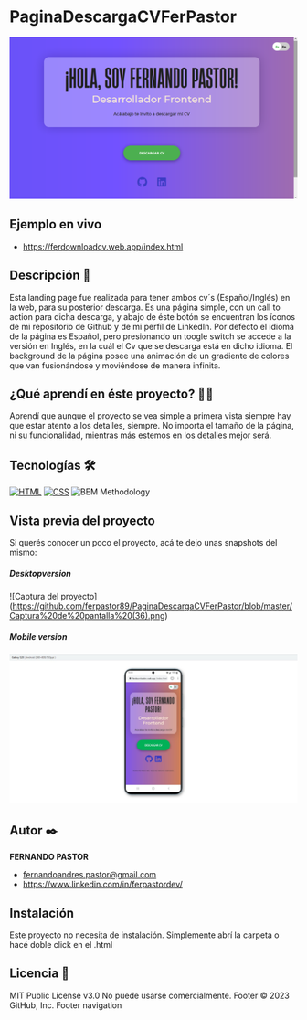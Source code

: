 # PaginaDescargaCVFerPastor

![Imagen del proyecto](https://github.com/ferpastor89/PaginaDescargaCVFerPastor/blob/master/Captura%20de%20pantalla%20(35).png)

## Ejemplo en vivo
- https://ferdownloadcv.web.app/index.html

## Descripción 📑

Esta landing page fue realizada para tener ambos cv´s (Español/Inglés) en la web, para su posterior descarga.
Es una página simple, con un call to action para dicha descarga, y abajo de éste botón se encuentran los íconos de mi repositorio de Github y de mi perfíl de LinkedIn.
Por defecto el idioma de la página es Español, pero presionando un toogle switch se accede a la versión en Inglés, en la cuál el Cv que se descarga está en dicho idioma.
El background de la página posee una animación de un gradiente de colores que van fusionándose y moviéndose de manera infinita.



## ¿Qué aprendí en éste proyecto? 🙇🏻 

Aprendí que aunque el proyecto se vea simple a primera vista siempre hay que estar atento a los detalles, siempre.
No importa el tamaño de la página, ni su funcionalidad, mientras más estemos en los detalles mejor será.

## Tecnologías 🛠
<!-- Iconos sacados de: https://github.com/hendrasob/badges/blob/master/README.md y https://github.com/alexandresanlim/Badges4-README.md-Profile -->
[![HTML](https://img.shields.io/badge/HTML5-E34F26?style=for-the-badge&logo=html5&logoColor=white)](https://es.wikipedia.org/wiki/HTML5)
[![CSS](https://img.shields.io/badge/CSS3-1572B6?style=for-the-badge&logo=css3&logoColor=white)](https://es.wikipedia.org/wiki/CSS)
![BEM Methodology](https://img.shields.io/static/v1?label=&message=BEM%20Methodology&color=17A1E6&logo=bem&logoColor=white&style=for-the-badge)

## Vista previa del proyecto
Si querés conocer un poco el proyecto, acá te dejo unas snapshots del mismo:

##### Desktopversion

![Captura del proyecto] (https://github.com/ferpastor89/PaginaDescargaCVFerPastor/blob/master/Captura%20de%20pantalla%20(36).png)

##### Mobile version

![Captura del proyecto](https://github.com/ferpastor89/PaginaDescargaCVFerPastor/blob/master/downloadCvFerPastorCel.png)




## Autor ✒️
**FERNANDO PASTOR**

* fernandoandres.pastor@gmail.com
* https://www.linkedin.com/in/ferpastordev/



## Instalación 
Este proyecto no necesita de instalación. Simplemente abrí la carpeta o hacé doble click en el .html
  
## Licencia 📄
MIT Public License v3.0
No puede usarse comercialmente.
Footer
© 2023 GitHub, Inc.
Footer navigation

   

